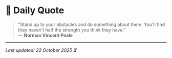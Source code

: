 # 📜 Daily Quote

> "Stand up to your obstacles and do something about them. You'll find they haven't half the strength you think they have."  
> — **Norman Vincent Peale**

---

_Last updated: 22 October 2025 ⏳_
